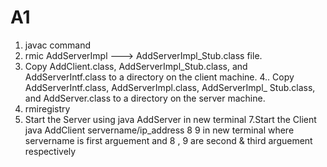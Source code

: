 # A1

1.  javac command 
2.  rmic AddServerImpl ---> AddServerImpl_Stub.class file.
3. Copy AddClient.class, AddServerImpl_Stub.class, and AddServerIntf.class to a directory on 	the client machine.
4.. Copy AddServerIntf.class, AddServerImpl.class, AddServerImpl_ Stub.class, and AddServer.class to a directory on the server machine.
5.  rmiregistry
6. Start the Server using java AddServer in new terminal
7.Start the Client java AddClient servername/ip_address 8 9  in new terminal where servername is first arguement and 8 , 9 are second & third arguement respectively
